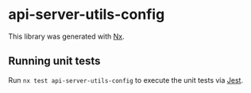 # api-server-utils-config

This library was generated with [Nx](https://nx.dev).

## Running unit tests

Run `nx test api-server-utils-config` to execute the unit tests via [Jest](https://jestjs.io).
